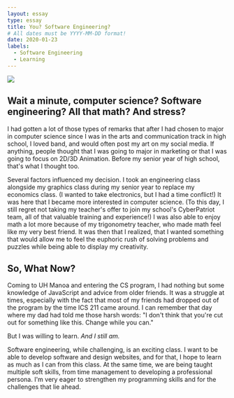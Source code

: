 ```yaml
---
layout: essay
type: essay
title: You? Software Engineering?
# All dates must be YYYY-MM-DD format!
date: 2020-01-23
labels:
  - Software Engineering
  - Learning
---
```


<img class="ui tiny right spaced image" src="../images/degree_difficulty.jpg">

## Wait a minute, computer science? Software engineering? All that math? And stress?

I had gotten a lot of those types of remarks that after I had chosen to major in computer science since I was in the arts and communication track in high school, I loved band, and would often post my art on my social media. If anything, people thought that I was going to major in marketing or that I was going to focus on 2D/3D Animation. Before my senior year of high school, that's what I thought too.

Several factors influenced my decision. I took an engineering class alongside my graphics class during my senior year to replace my economics class. (I wanted to take electronics, but I had a time conflict!) It was here that I became more interested in computer science. (To this day, I still regret not taking my teacher's offer to join my school's CyberPatriot team, all of that valuable training and experience!) I was also able to enjoy math a lot more because of my trigonometry teacher, who made math feel like my very best friend. It was then that I realized, that I wanted something that would allow me to feel the euphoric rush of solving problems and puzzles while being able to display my creativity. 

## So, What Now?

Coming to UH Manoa and entering the CS program, I had nothing but some knowledge of JavaScript and advice from older friends. It was a struggle at times, especially with the fact that most of my friends had dropped out of the program by the time ICS 211 came around. I can remember that day where my dad had told me those harsh words: "I don't think that you're cut out for something like this. Change while you can." 

But I was willing to learn. _And I still am._

Software engineering, while challenging, is an exciting class. I want to be able to develop software and design websites, and for that, I hope to learn as much as I can from this class. At the same time, we are being taught multiple soft skills, from time management to developing a professional persona. I'm very eager to strengthen my programming skills and for the challenges that lie ahead. 
